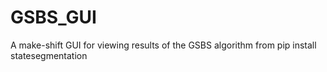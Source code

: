 # GSBS_GUI
A make-shift GUI for viewing results of the GSBS algorithm from pip install statesegmentation
